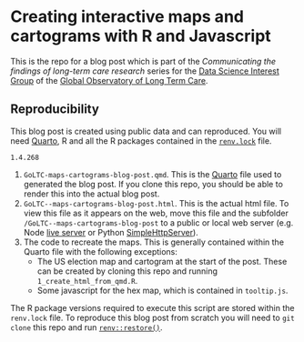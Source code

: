 # Creating interactive maps and cartograms with R and Javascript

This is the repo for a blog post which is part of the _Communicating the findings of long-term care research_ series for the [Data Science Interest Group](https://goltc.org/interest-group/data-science/) of the [Global Observatory of Long Term Care](https://goltc.org/).

## Reproducibility

This blog post is created using public data and can reproduced. You will need [Quarto](https://quarto.org/), R and all the R packages contained in the [`renv.lock`](./renv.lock) file.

`1.4.268`

1. `GoLTC-maps-cartograms-blog-post.qmd`. This is the [Quarto](https://quarto.org/) file used to generated the blog post. If you clone this repo, you should be able to render this into the actual blog post.
2. `GoLTC--maps-cartograms-blog-post.html`. This is the actual html file. To view this file as it appears on the web, move this file and the subfolder `/GoLTC--maps-cartograms-blog-post` to a public or local web server (e.g. Node [live server](https://www.npmjs.com/package/live-server) or Python [SimpleHttpServer](https://www.digitalocean.com/community/tutorials/python-simplehttpserver-http-server)).
3. The code to recreate the maps. This is generally contained within the Quarto file with the following exceptions:
   - The US election map and cartogram at the start of the post. These can be created by cloning this repo and running `1_create_html_from_qmd.R`.
   - Some javascript for the hex map, which is contained in `tooltip.js`.

The R package versions required to execute this script are stored within the `renv.lock` file. To reproduce this blog post from scratch you will need to `git clone` this repo and run [`renv::restore()`](https://rstudio.github.io/renv/reference/restore.html).
